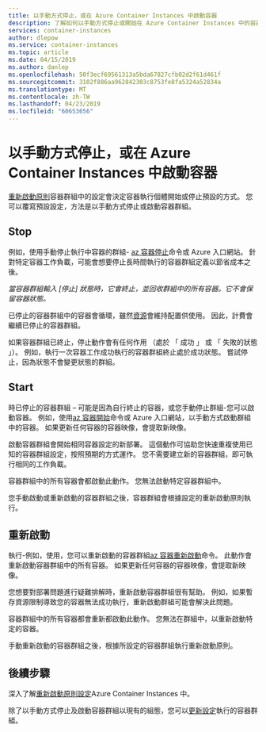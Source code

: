 ```yaml
---
title: 以手動方式停止，或在 Azure Container Instances 中啟動容器
description: 了解如何以手動方式停止或開始在 Azure Container Instances 中的容器群組。
services: container-instances
author: dlepow
ms.service: container-instances
ms.topic: article
ms.date: 04/15/2019
ms.author: danlep
ms.openlocfilehash: 50f3ecf69561313a5bda67827cfb02d2f61d461f
ms.sourcegitcommit: 3102f886aa962842303c8753fe8fa5324a52834a
ms.translationtype: MT
ms.contentlocale: zh-TW
ms.lasthandoff: 04/23/2019
ms.locfileid: "60653656"
---
```

# <a name="manually-stop-or-start-containers-in-azure-container-instances"></a>以手動方式停止，或在 Azure Container Instances 中啟動容器

[重新啟動原則](container-instances-restart-policy.md)容器群組中的設定會決定容器執行個體開始或停止預設的方式。 您可以覆寫預設設定，方法是以手動方式停止或啟動容器群組。

## <a name="stop"></a>Stop

例如，使用手動停止執行中容器的群組- [az 容器停止][ az-container-stop]命令或 Azure 入口網站。 針對特定容器工作負載，可能會想要停止長時間執行的容器群組定義以節省成本之後。 

*當容器群組輸入 [停止] 狀態時，它會終止，並回收群組中的所有容器。它不會保留容器狀態。*

已停止的容器群組中的容器會循環，雖然[資源](container-instances-container-groups.md#resource-allocation)會維持配置供使用。 因此，計費會繼續已停止的容器群組。

如果容器群組已終止，停止動作會有任何作用 （處於 「 成功 」 或 「 失敗的狀態 」）。 例如，執行一次容器工作成功執行的容器群組終止處於成功狀態。 嘗試停止，因為狀態不會變更狀態的群組。 

## <a name="start"></a>Start

時已停止的容器群組 – 可能是因為自行終止的容器，或您手動停止群組-您可以啟動容器。 例如，使用[az 容器開始][ az-container-start]命令或 Azure 入口網站，以手動方式啟動群組中的容器。 如果更新任何容器的容器映像，會提取新映像。 

啟動容器群組會開始相同容器設定的新部署。 這個動作可協助您快速重複使用已知的容器群組設定，按照預期的方式運作。 您不需要建立新的容器群組，即可執行相同的工作負載。

容器群組中的所有容器會都啟動此動作。 您無法啟動特定容器群組中。

您手動啟動或重新啟動的容器群組之後，容器群組會根據設定的重新啟動原則執行。
  
## <a name="restart"></a>重新啟動

執行-例如，使用，您可以重新啟動的容器群組[az 容器重新啟動][ az-container-restart]命令。 此動作會重新啟動容器群組中的所有容器。 如果更新任何容器的容器映像，會提取新映像。 

您想要對部署問題進行疑難排解時，重新啟動容器群組很有幫助。 例如，如果暫存資源限制導致您的容器無法成功執行，重新啟動群組可能會解決此問題。

容器群組中的所有容器都會重新都啟動此動作。 您無法在群組中，以重新啟動特定的容器。

手動重新啟動的容器群組之後，根據所設定的容器群組執行重新啟動原則。

## <a name="next-steps"></a>後續步驟

深入了解[重新啟動原則設定](container-instances-restart-policy.md)Azure Container Instances 中。

除了以手動方式停止及啟動容器群組以現有的組態，您可以[更新設定](container-instances-update.md)執行的容器群組。

<!-- LINKS - External -->

<!-- LINKS - Internal -->
[az-container-restart]: /cli/azure/container?view=azure-cli-latest#az-container-restart
[az-container-start]: /cli/azure/container?view=azure-cli-latest#az-container-start
[az-container-stop]: /cli/azure/container?view=azure-cli-latest#az-container-stop
